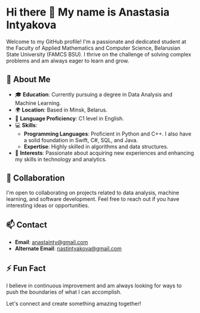 # Hi there 👋 My name is Anastasia Intyakova

Welcome to my GitHub profile! I'm a passionate and dedicated student at the Faculty of Applied Mathematics and Computer Science, Belarusian State University (FAMCS BSU). I thrive on the challenge of solving complex problems and am always eager to learn and grow.

## 🚀 About Me

- 🎓 **Education**: Currently pursuing a degree in Data Analysis and Machine Learning.
- 🌍 **Location**: Based in Minsk, Belarus.
- 💬 **Language Proficiency**: C1 level in English.
- 💻 **Skills**:
  - **Programming Languages**: Proficient in Python and C++. I also have a solid foundation in Swift, C#, SQL, and Java.
  - **Expertise**: Highly skilled in algorithms and data structures.
- 🌱 **Interests**: Passionate about acquiring new experiences and enhancing my skills in technology and analytics.

## 🤝 Collaboration

I'm open to collaborating on projects related to data analysis, machine learning, and software development. Feel free to reach out if you have interesting ideas or opportunities.

## 📫 Contact

- **Email**: [anastainty@gmail.com](mailto:anastainty@gmail.com)
- **Alternate Email**: [nastintyakova@gmail.com](mailto:nastintyakova@gmail.com)

## ⚡ Fun Fact

I believe in continuous improvement and am always looking for ways to push the boundaries of what I can accomplish.

Let's connect and create something amazing together!
